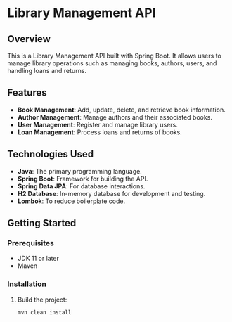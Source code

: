 # Library Management API

## Overview

This is a Library Management API built with Spring Boot. It allows users to manage library operations such as managing books, authors, users, and handling loans and returns.

## Features

- **Book Management**: Add, update, delete, and retrieve book information.
- **Author Management**: Manage authors and their associated books.
- **User Management**: Register and manage library users.
- **Loan Management**: Process loans and returns of books.

## Technologies Used

- **Java**: The primary programming language.
- **Spring Boot**: Framework for building the API.
- **Spring Data JPA**: For database interactions.
- **H2 Database**: In-memory database for development and testing.
- **Lombok**: To reduce boilerplate code.

## Getting Started

### Prerequisites

- JDK 11 or later
- Maven

### Installation

1. Build the project:
   ```bash
   mvn clean install
